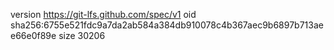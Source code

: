 version https://git-lfs.github.com/spec/v1
oid sha256:6755e521fdc9a7da2ab584a384db910078c4b367aec9b6897b713aee66e0f89e
size 30206
